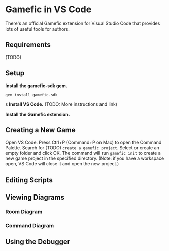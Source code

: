 # Gamefic in VS Code

There's an official Gamefic extension for Visual Studio Code that provides lots of useful tools for authors.

## Requirements

(TODO)

## Setup

**Install the gamefic-sdk gem.**

```
gem install gamefic-sdk
```
s
**Install VS Code.** (TODO: More instructions and link)

**Install the Gamefic extension.**

## Creating a New Game

Open VS Code. Press Ctrl+P (Command+P on Mac) to open the Command Palette. Search for (TODO) `create a gamefic project`. Select or create an empty folder and click OK. The command will run `gamefic init` to create a new game project in the specified directory. (Note: if you have a workspace open, VS Code will close it and open the new project.)

## Editing Scripts

## Viewing Diagrams

### Room Diagram

### Command Diagram

## Using the Debugger

